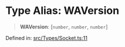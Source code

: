 # Type Alias: WAVersion

> **WAVersion**: \[`number`, `number`, `number`\]

Defined in: [src/Types/Socket.ts:11](https://github.com/Fokusdotid/bail/blob/c270ba4454f95d50cec87a9d90b03360fac7058e/src/Types/Socket.ts#L11)
